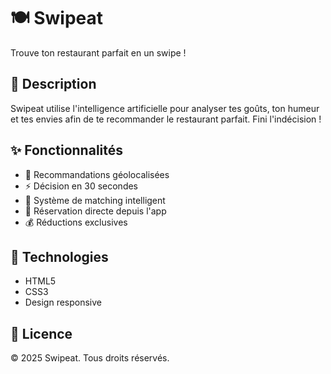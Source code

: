 # 🍽️ Swipeat

Trouve ton restaurant parfait en un swipe !

## 📱 Description

Swipeat utilise l'intelligence artificielle pour analyser tes goûts, ton humeur et tes envies afin de te recommander le restaurant parfait. Fini l'indécision !

## ✨ Fonctionnalités

- 📍 Recommandations géolocalisées
- ⚡ Décision en 30 secondes
- 💚 Système de matching intelligent
- 🍴 Réservation directe depuis l'app
- 💰 Réductions exclusives

## 🚀 Technologies

- HTML5
- CSS3
- Design responsive

## 📄 Licence

© 2025 Swipeat. Tous droits réservés.

